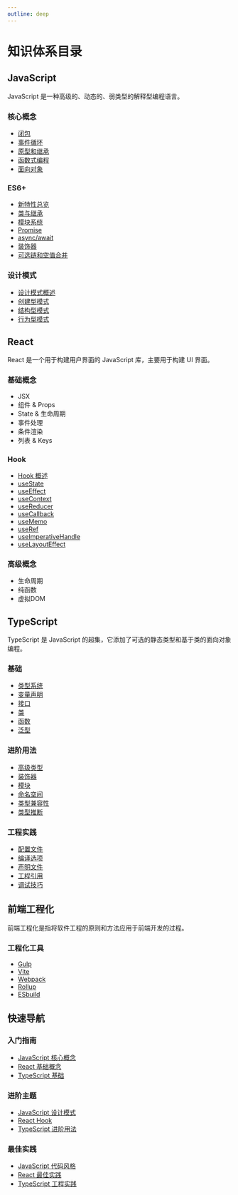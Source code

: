 ```yaml
---
outline: deep
---
```


# 知识体系目录

## JavaScript
JavaScript 是一种高级的、动态的、弱类型的解释型编程语言。

### 核心概念
- [闭包](/Javascript/Core/closure)
- [事件循环](/Javascript/Core/event-loop)
- [原型和继承](/Javascript/Core/prototype)
- [函数式编程](/Javascript/Core/functional)
- [面向对象](/Javascript/Core/object)

### ES6+
- [新特性总览](/Javascript/ES6/index)
- [类与继承](/Javascript/ES6/class)
- [模块系统](/Javascript/ES6/module)
- [Promise](/Javascript/ES6/promise)
- [async/await](/Javascript/ES6/async-await)
- [装饰器](/Javascript/ES6/decorator)
- [可选链和空值合并](/Javascript/ES6/optional-chaining)

### 设计模式
- [设计模式概述](/Javascript/Patterns/index)
- [创建型模式](/Javascript/Patterns/creational)
- [结构型模式](/Javascript/Patterns/structural)
- [行为型模式](/Javascript/Patterns/behavioral)

## React
React 是一个用于构建用户界面的 JavaScript 库，主要用于构建 UI 界面。

### 基础概念
- JSX
- 组件 & Props
- State & 生命周期
- 事件处理
- 条件渲染
- 列表 & Keys

### Hook
- [Hook 概述](/React/Hook/overview)
- [useState](/React/Hook/useState)
- [useEffect](/React/Hook/useEffect)
- [useContext](/React/Hook/useContext)
- [useReducer](/React/Hook/useReducer)
- [useCallback](/React/Hook/useCallback)
- [useMemo](/React/Hook/useMemo)
- [useRef](/React/Hook/useRef)
- [useImperativeHandle](/React/Hook/useImperativeHandle)
- [useLayoutEffect](/React/Hook/useLayoutEffect)

### 高级概念
- 生命周期
- 纯函数
- 虚拟DOM

## TypeScript
TypeScript 是 JavaScript 的超集，它添加了可选的静态类型和基于类的面向对象编程。

### 基础
- [类型系统](/TypeScript/basis)
- [变量声明](/TypeScript/basis)
- [接口](/TypeScript/basis)
- [类](/TypeScript/class)
- [函数](/TypeScript/function)
- [泛型](/TypeScript/generics)

### 进阶用法
- [高级类型](/TypeScript/advanced-types)
- [装饰器](/TypeScript/decorators)
- [模块](/TypeScript/module)
- [命名空间](/TypeScript/namespace)
- [类型兼容性](/TypeScript/type-compatibility)
- [类型推断](/TypeScript/type-inference)

### 工程实践
- [配置文件](/TypeScript/high-level)
- [编译选项](/TypeScript/high-level)
- [声明文件](/TypeScript/high-level)
- [工程引用](/TypeScript/high-level)
- [调试技巧](/TypeScript/high-level)

## 前端工程化
前端工程化是指将软件工程的原则和方法应用于前端开发的过程。

### 工程化工具
- [Gulp](/Engineering/gulp)
- [Vite](/Engineering/vite)
- [Webpack](/Engineering/webpack)
- [Rollup](/Engineering/rollup)
- [ESbuild](/Engineering/esbuild)

## 快速导航

### 入门指南
- [JavaScript 核心概念](/Javascript/Core/index)
- [React 基础概念](/React/index)
- [TypeScript 基础](/TypeScript/basis)

### 进阶主题
- [JavaScript 设计模式](/Javascript/Patterns/index)
- [React Hook](/React/Hook/overview)
- [TypeScript 进阶用法](/TypeScript/better)

### 最佳实践
- [JavaScript 代码风格](/Javascript/BestPractices/index)
- [React 最佳实践](/React/BestPractices/index)
- [TypeScript 工程实践](/TypeScript/high-level)
